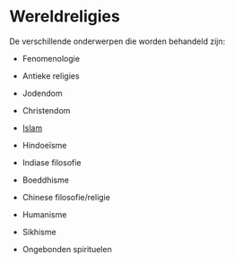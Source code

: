 # Wereldreligies


De verschillende onderwerpen die worden behandeld zijn:

- Fenomenologie
- Antieke religies
- Jodendom
- Christendom
- [Islam](./islam.md)


- Hindoeïsme
- Indiase filosofie
- Boeddhisme
- Chinese filosofie/religie
- Humanisme
- Sikhisme
- Ongebonden spirituelen




